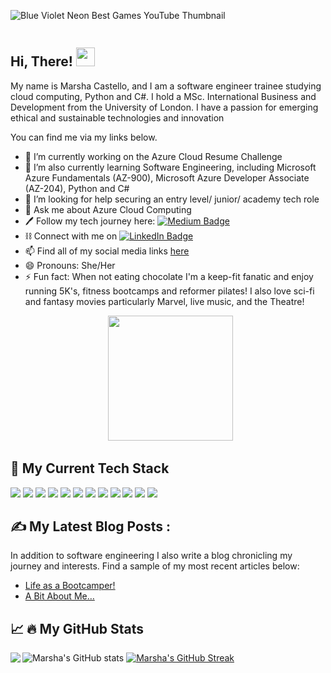 ![Blue Violet Neon Best Games YouTube Thumbnail](https://user-images.githubusercontent.com/82414822/180852349-a84759d0-aeef-457b-bb99-810b5a26d2cf.png)

<div id="badges"><img src="https://komarev.com/ghpvc/?username=MarshaC713&style=flat-square&color=099FB5" alt=""/></div>

## Hi, There! <img src="https://raw.githubusercontent.com/MartinHeinz/MartinHeinz/master/wave.gif" width="30px">

My name is Marsha Castello, and I am a software engineer trainee studying cloud computing, Python and C#.  I hold a MSc. International Business and Development from the University of London. I have a passion for emerging ethical and sustainable technologies and innovation

You can find me via my links below.

- 🔭 I’m currently working on the Azure Cloud Resume Challenge
- 🌱 I’m also currently learning Software Engineering, including Microsoft Azure Fundamentals (AZ-900), Microsoft Azure Developer Associate (AZ-204), Python and C#
- 🤔 I’m looking for help securing an entry level/ junior/ academy tech role
- 💬 Ask me about Azure Cloud Computing
- 🖊 Follow my tech journey here: <a href="https://www.medium.com/@Marsha.C">
    <img src="https://img.shields.io/badge/Medium-black?style=for-the-badge&logo=Medium&logoColor=white" alt="Medium Badge"/> </a>
- ⛓ Connect with me on   <a href="https://www.linkedin.com/in/marshacastellomastersgraduate">
    <img src="https://img.shields.io/badge/LinkedIn-blue?style=for-the-badge&logo=linkedin&logoColor=white" alt="LinkedIn Badge"/>
  </a>
- 📫 Find all of my social media links [here](https://linktr.ee/marshacastello)
- 😄 Pronouns: She/Her
- ⚡ Fun fact: When not eating chocolate I'm a keep-fit fanatic and enjoy running 5K's, fitness bootcamps and reformer pilates! I also love sci-fi and fantasy movies particularly Marvel, live music, and the Theatre!





<div align="center">
  <img src="https://media.giphy.com/media/gPBWuSCMJO5KepMzTw/giphy.gif" width="200"/>
</div>

## 🔧 My Current Tech Stack 

![](https://img.shields.io/badge/Code-Python-informational?style=flat&logo=python&logoColor=white&color=B987F1)
![](https://img.shields.io/badge/Code-C-informational?style=flat&logo=javascript&logoColor=white&color=B987F1)
![](https://img.shields.io/badge/Code-JavaScript-informational?style=flat&logo=javascript&logoColor=white&color=B987F1)
![](https://img.shields.io/badge/Code-HTML5-informational?style=flat&logo=python&logoColor=white&color=B987F1)
![](https://img.shields.io/badge/Code-CSS-informational?style=flat&logo=python&logoColor=white&color=B987F1)
![](https://img.shields.io/badge/Code-Ruby-informational?style=flat&logo=python&logoColor=white&color=B987F1)
![](https://img.shields.io/badge/Shell-Bash-informational?style=flat&logo=gnu-bash&logoColor=white&color=B987F1)
![](https://img.shields.io/badge/Tools-Docker-informational?style=flat&logo=docker&logoColor=white&color=B987F1)
![](https://img.shields.io/badge/Tools-Kubernetes-informational?style=flat&logo=kubernetes&logoColor=white&color=B987F1)
![](https://img.shields.io/badge/Cloud-Azure-informational?style=flat&logo=microsoft-azure&logoColor=white&color=B987F1)
![](https://img.shields.io/badge/Tools-Git-informational?style=flat&logo=Git&logoColor=white&color=B987F1)
![](https://img.shields.io/badge/Tools-GitHub-informational?style=flat&logo=GitHub&logoColor=white&color=B987F1)


## :writing_hand: My Latest Blog Posts :
In addition to software engineering I also write a blog chronicling my journey and interests. Find a sample of my most recent articles below:

<!-- BLOG-POST-LIST:START -->
- [Life as a Bootcamper!](https://medium.com/@Marsha.C/life-as-a-bootcamper-35bd43e80504?source=rss-c8b1973cb4de------2)
- [A Bit About Me…](https://medium.com/@Marsha.C/hello-dear-reader-843844b8059e?source=rss-c8b1973cb4de------2)
<!-- BLOG-POST-LIST:END -->


## 📈 :fire: My GitHub Stats
![Marsha's GitHub stats](https://github-readme-stats.vercel.app/api?username=MarshaC713&theme=jolly&show_icons=true)
[![Marsha's GitHub Streak](http://github-readme-streak-stats.herokuapp.com?user=MarshaC713&theme=jolly&background=291C3E)](https://git.io/streak-stats)
<img align="left" src="https://github-readme-stats.vercel.app/api/top-langs/?username=MarshaC713&theme=jolly"/>



<!--
**MarshaC713/MarshaC713** is a ✨ _special_ ✨ repository because its `README.md` (this file) appears on your GitHub profile.

<a href="https://github.com/MarshaC713/azume-resume">
  <img align="center" src="https://github-readme-stats.vercel.app/api/pin/?username=MarshaC713&repo=azure-resume&theme=jolly" />
</a>



[![Top Langs](https://github-readme-stats.vercel.app/api/top-langs/?username=MarshaC713&layout=compact&theme=jolly)](https://github.com/anuraghazra/github-readme-stats)
<img align="left" src="https://github-readme-stats.vercel.app/api/top-langs/?username=MarshaC713&theme=jolly"/>
-->

